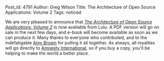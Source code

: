 Post_Id: 4791
Author: Greg Wilson
Title: The Architecture of Open Source Applications: Volume 2
Tags: noticed

<p>We are very pleased to announce that <a href="http://www.lulu.com/content/paperback-book/the-architecture-of-open-source-applications-volume-ii/12652487"><em>The Architecture of Open Source Applications: Volume 2</em></a> is now available from Lulu.  A PDF version will go on sale in the next few days, and e-book will become available as soon as we can produce it.  Many thanks to everyone who contributed, and to the indefatigable <a href="http://www.amyrbrown.ca/">Amy Brown</a> for pulling it all together.  As always, all royalties will go directly to <a href="http://www.amnesty.org">Amnesty International</a>, so if you buy a copy, you'll be helping to make the world a better place.</p>
